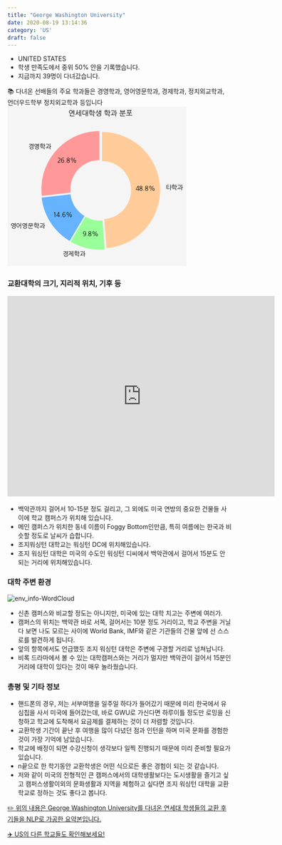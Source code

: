 ```yaml
---
title: "George Washington University"
date: 2020-08-19 13:14:36
category: 'US'
draft: false
---
```



* UNITED STATES
* 학생 만족도에서 중위 50% 안을 기록했습니다.
* 지금까지 39명이 다녀갔습니다. 

📚 다녀온 선배들의 주요 학과들은 경영학과, 영어영문학과, 경제학과, 정치외교학과, 언더우드학부 정치외교학과 등입니다
![department-info](../plots/US000071.png)
### 교환대학의 크기, 지리적 위치, 기후 등
<iframe
width="600"
height="450"
frameborder="0" style="border:0"
src="https://www.google.com/maps/embed/v1/place?key=AIzaSyC9e1AME-pVmWC4hBpFdu5S4dKzyepa3HQ&q=George+Washington+University&center=38.8997145,-77.04859920000001&zoom=14" allowfullscreen>
</iframe>

* 백악관까지 걸어서 10-15분 정도 걸리고, 그 외에도 미국 연방의 중요한 건물들 사이에 학교 캠퍼스가 위치해 있습니다.
* 메인 캠퍼스가 위치한 동네 이름이 Foggy Bottom인만큼, 특히 여름에는 한국과 비슷할 정도로 날씨가 습합니다.
* 조지워싱턴 대학교는 워싱턴 DC에 위치해있습니다.
* 조지 워싱턴 대학은 미국의 수도인 워싱턴 디씨에서 백악관에서 걸어서 15분도 안 되는 거리에 위치해있습니다.


### 대학 주변 환경

![env_info-WordCloud](../univ_wordclouds_okt/env_info/US000071_env_info_okt.png)

* 신촌 캠퍼스와 비교할 정도는 아니지만, 미국에 있는 대학 치고는 주변에 여러가.
* 캠퍼스의 위치는 백악관 바로 서쪽, 걸어서는 10분 정도 거리이고, 학교 주변을 거닐다 보면 나도 모르는 사이에 World Bank, IMF와 같은 기관들의 건물 앞에 선 스스로를 발견하게 됩니다.
* 앞의 항목에서도 언급했듯 조지 워싱턴 대학은 주변에 구경할 거리로 넘쳐납니다.
* 비록 드라마에서 볼 수 있는 대학캠퍼스와는 거리가 멀지만 백악관이 걸어서 15분인 거리에 대학이 있다는 것이 매우 놀라웠습니다.


### 총평 및 기타 정보 
* 핸드폰의 경우, 저는 서부여행을 일주일 하다가 들어갔기 때문에 미리 한국에서 유심칩을 사서 미국에 들어갔는데, 바로 GWU로 가신다면 하루이틀 정도만 로밍을 신청하고 학교에 도착해서 요금제를 결제하는 것이 더 저렴할 것입니다.
* 교환학생 기간이 끝난 후 여행을 많이 다녔던 점과 인턴을 하며 미국 문화를 경험한 것이 가장 기억에 남았습니다.
* 학교에 배정이 되면 수강신청이 생각보다 일찍 진행되기 때문에 미리 준비할 필요가 있습니다.
* n끝으로 한 학기동안 교환학생은 어떤 식으로든 좋은 경험이 되는 것 같습니다.
* 저와 같이 미국의 전형적인 큰 캠퍼스에서의 대학생활보다는 도시생활을 즐기고 싶고 캠퍼스생활이외의 문화생활과 지역을 체험하고 싶다면 조지 워싱턴 대학을 교환학교로 정하는 것도 좋다고 봅니다.


[✏️ 위의 내용은 George Washington University를 다녀온 연세대 학생들의 교환 후기들을 NLP로 가공한 요약본입니다.](http://oia.yonsei.ac.kr/partner/expReport.asp?ucode=US000071&bgbn=A)

[✈️ US의 다른 학교들도 확인해보세요!](https://yonsei-exchange.netlify.app/?category=US)
